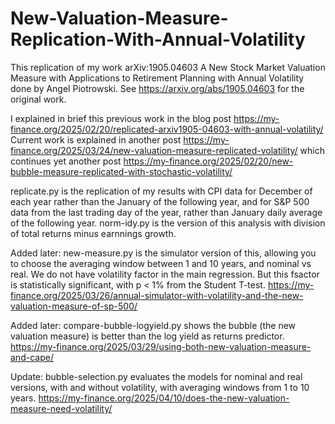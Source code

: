 # New-Valuation-Measure-Replication-With-Annual-Volatility
This replication of my work arXiv:1905.04603 A New Stock Market Valuation Measure with Applications to Retirement Planning with Annual Volatility done by Angel Piotrowski. See https://arxiv.org/abs/1905.04603 for the original work. 

I explained in brief this previous work in the blog post https://my-finance.org/2025/02/20/replicated-arxiv1905-04603-with-annual-volatility/ Current work is explained in another post https://my-finance.org/2025/03/24/new-valuation-measure-replicated-volatility/ which continues yet another post https://my-finance.org/2025/02/20/new-bubble-measure-replicated-with-stochastic-volatility/

replicate.py is the replication of my results with CPI data for December of each year rather than the January of the following year, and for S&P 500 data from the last trading day of the year, rather than January daily average of the following year. norm-idy.py is the version of this analysis with division of total returns minus earnnings growth.

Added later: new-measure.py is the simulator version of this, allowing you to choose the averaging window between 1 and 10 years, and nominal vs real. We do not have volatility factor in the main regression. But this fsactor is statistically significant, with p < 1% from the Student T-test. https://my-finance.org/2025/03/26/annual-simulator-with-volatility-and-the-new-valuation-measure-of-sp-500/

Added later: compare-bubble-logyield.py shows the bubble (the new valuation measure) is better than the log yield as returns predictor. https://my-finance.org/2025/03/29/using-both-new-valuation-measure-and-cape/

Update: bubble-selection.py evaluates the models for nominal and real versions, with and without volatility, with averaging windows from 1 to 10 years. https://my-finance.org/2025/04/10/does-the-new-valuation-measure-need-volatility/
